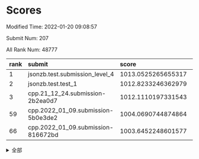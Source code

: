 # Scores

Modified Time: 2022-01-20 09:08:57

Submit Num: 207

All Rank Num: 48777

| rank |               submit               |       score        |       sigma        | pk_num |
| :--- | :--------------------------------- | :----------------- | :----------------- | :----- |
| 1    | jsonzb.test.submission_level_4     | 1013.0525265655317 | 0.8158818788001397 | 937    |
| 2    | jsonzb.test.test_1                 | 1012.8233246362979 | 0.8131219790915247 | 938    |
| 3    | cpp.21_12_24.submission-2b2ea0d7   | 1012.1110197331543 | 0.8203213079785145 | 941    |
| 59   | cpp.2022_01_09.submission-5b0e3de2 | 1004.0690744874864 | 0.7136380214438292 | 947    |
| 66   | cpp.2022_01_09.submission-816672bd | 1003.6452248601577 | 0.7080126983338528 | 940    |


<details>
<summary>全部</summary>

| rank |                 submit                 |       score        |       sigma        | pk_num |
| :--- | :------------------------------------- | :----------------- | :----------------- | :----- |
| 1    | jsonzb.test.submission_level_4         | 1013.0525265655317 | 0.8158818788001397 | 937    |
| 2    | jsonzb.test.test_1                     | 1012.8233246362979 | 0.8131219790915247 | 938    |
| 3    | cpp.21_12_24.submission-2b2ea0d7       | 1012.1110197331543 | 0.8203213079785145 | 941    |
| 4    | gobigger.level_3.submission_level_3_37 | 1011.8676525338996 | 0.801540466972802  | 943    |
| 5    | gobigger.level_3.submission_level_3_38 | 1011.5945585143158 | 0.775152338339505  | 941    |
| 6    | gobigger.level_3.submission_level_3_41 | 1011.2775412276515 | 0.7611209200683136 | 944    |
| 7    | gobigger.level_3.submission_level_3_33 | 1010.9633776071615 | 0.7897186121457093 | 946    |
| 8    | gobigger.level_3.submission_level_3_10 | 1010.7882019675935 | 0.7551137290674729 | 946    |
| 9    | gobigger.level_3.submission_level_3_35 | 1010.7870731799501 | 0.7496451238532753 | 939    |
| 10   | gobigger.level_3.submission_level_3_24 | 1010.7460342925066 | 0.7889351264659039 | 944    |
| 11   | gobigger.level_3.submission_level_3_36 | 1010.7053545705413 | 0.8081660928365046 | 943    |
| 12   | gobigger.level_3.submission_level_3_28 | 1010.6780643032507 | 0.7696920748399361 | 940    |
| 13   | gobigger.level_3.submission_level_3_22 | 1010.5816625144608 | 0.7569227549578585 | 944    |
| 14   | gobigger.level_3.submission_level_3_47 | 1010.5584141066728 | 0.7740246855464614 | 939    |
| 15   | gobigger.level_3.submission_level_3_4  | 1010.5376795953503 | 0.7757415231438696 | 946    |
| 16   | gobigger.level_3.submission_level_3_17 | 1010.5054175124865 | 0.7564162473820406 | 942    |
| 17   | gobigger.level_3.submission_level_3_42 | 1010.454926134323  | 0.7617027626388982 | 939    |
| 18   | gobigger.level_3.submission_level_3_8  | 1010.4364150805135 | 0.7824905203249499 | 943    |
| 19   | gobigger.level_3.submission_level_3_19 | 1010.4023224759198 | 0.7586588320577998 | 937    |
| 20   | gobigger.level_3.submission_level_3_15 | 1010.178242184997  | 0.7554495136112933 | 944    |
| 21   | gobigger.level_3.submission_level_3_20 | 1010.1227536396099 | 0.7446591070906537 | 943    |
| 22   | gobigger.level_3.submission_level_3_21 | 1010.0956044012439 | 0.765504939520658  | 945    |
| 23   | gobigger.level_3.submission_level_3_16 | 1010.08347093906   | 0.7560134957019127 | 943    |
| 24   | gobigger.level_3.submission_level_3_29 | 1009.9678059106889 | 0.7750565178349317 | 946    |
| 25   | gobigger.level_3.submission_level_3_3  | 1009.9449174001517 | 0.7525643583654152 | 946    |
| 26   | gobigger.level_3.submission_level_3_1  | 1009.9291360248086 | 0.7724778110610279 | 945    |
| 27   | gobigger.level_3.submission_level_3_45 | 1009.907733306312  | 0.7748351562178885 | 946    |
| 28   | gobigger.level_3.submission_level_3_34 | 1009.7480710033378 | 0.7565392632458583 | 949    |
| 29   | gobigger.level_3.submission_level_3_18 | 1009.7267312374582 | 0.7736236654813288 | 941    |
| 30   | gobigger.level_3.submission_level_3_49 | 1009.6999381523658 | 0.7433718671900748 | 943    |
| 31   | gobigger.level_3.submission_level_3_0  | 1009.5538246487066 | 0.7510191305613341 | 945    |
| 32   | gobigger.level_3.submission_level_3_23 | 1009.4106697686766 | 0.7438121617463901 | 942    |
| 33   | gobigger.level_3.submission_level_3_26 | 1009.3477725897394 | 0.7575207566315956 | 944    |
| 34   | gobigger.level_3.submission_level_3_40 | 1009.3286703054976 | 0.7515470489695999 | 944    |
| 35   | gobigger.level_3.submission_level_3_11 | 1009.2856140194626 | 0.7436559067729134 | 942    |
| 36   | gobigger.level_3.submission_level_3_30 | 1009.2495919589257 | 0.7483524850498364 | 945    |
| 37   | gobigger.level_3.submission_level_3_13 | 1009.2433347797296 | 0.7491914851308169 | 940    |
| 38   | gobigger.level_3.submission_level_3_48 | 1009.228306344049  | 0.7468228505459777 | 938    |
| 39   | gobigger.level_3.submission_level_3_14 | 1009.170234900932  | 0.7419843340451976 | 942    |
| 40   | gobigger.level_3.submission_level_3_46 | 1009.1702326185559 | 0.753165695063398  | 945    |
| 41   | gobigger.level_3.submission_level_3_12 | 1009.1553255980851 | 0.7605622979933108 | 940    |
| 42   | gobigger.level_3.submission_level_3_39 | 1009.0740359033778 | 0.7319161533380419 | 944    |
| 43   | gobigger.level_3.submission_level_3_43 | 1009.0498598718478 | 0.7615488069573002 | 948    |
| 44   | gobigger.level_3.submission_level_3_25 | 1009.0397565363547 | 0.761332057673563  | 942    |
| 45   | gobigger.level_3.submission_level_3_2  | 1009.028786095817  | 0.7641576396281772 | 942    |
| 46   | gobigger.level_3.submission_level_3_32 | 1009.0168637534453 | 0.7648571361158302 | 946    |
| 47   | gobigger.level_3.submission_level_3_44 | 1008.9952579131959 | 0.7375027633019998 | 943    |
| 48   | gobigger.level_3.submission_level_3_31 | 1008.8980422241948 | 0.7311160527205008 | 945    |
| 49   | gobigger.level_3.submission_level_3_9  | 1008.7905505030262 | 0.7574360921952148 | 940    |
| 50   | gobigger.level_3.submission_level_3_5  | 1008.7662912013842 | 0.7492637035756945 | 941    |
| 51   | gobigger.level_3.submission_level_3_27 | 1008.3633243432638 | 0.7362105931250247 | 940    |
| 52   | gobigger.level_3.submission_level_3_7  | 1008.3600396361248 | 0.7340844994749439 | 942    |
| 53   | gobigger.level_3.submission_level_3_6  | 1008.119834635915  | 0.7469385156287814 | 941    |
| 54   | gobigger.level_1.submission_level_1_10 | 1004.9388170734281 | 0.7140219870387281 | 944    |
| 55   | gobigger.level_1.submission_level_1_21 | 1004.561051566129  | 0.7171727849502083 | 944    |
| 56   | gobigger.level_1.submission_level_1_23 | 1004.5193339609004 | 0.7148056097155109 | 948    |
| 57   | gobigger.level_1.submission_level_1_40 | 1004.4616571362999 | 0.7167944726684148 | 940    |
| 58   | gobigger.level_1.submission_level_1_33 | 1004.0904644685561 | 0.7178337034847506 | 943    |
| 59   | cpp.2022_01_09.submission-5b0e3de2     | 1004.0690744874864 | 0.7136380214438292 | 947    |
| 60   | gobigger.level_1.submission_level_1_46 | 1003.9663577184955 | 0.7189977984892166 | 944    |
| 61   | gobigger.level_1.submission_level_1_28 | 1003.8282788492386 | 0.7297224720287964 | 944    |
| 62   | gobigger.level_1.submission_level_1_20 | 1003.773194243923  | 0.7085923273678078 | 942    |
| 63   | gobigger.level_1.submission_level_1_39 | 1003.7517960040584 | 0.7097286515638699 | 939    |
| 64   | gobigger.level_1.submission_level_1_38 | 1003.7313272358872 | 0.7245565470785399 | 945    |
| 65   | gobigger.level_1.submission_level_1_25 | 1003.6546142666342 | 0.711848293731074  | 942    |
| 66   | cpp.2022_01_09.submission-816672bd     | 1003.6452248601577 | 0.7080126983338528 | 940    |
| 67   | gobigger.level_1.submission_level_1_19 | 1003.6355927698725 | 0.7134047798737175 | 935    |
| 68   | gobigger.level_1.submission_level_1_2  | 1003.5633476012345 | 0.7148673145753145 | 946    |
| 69   | gobigger.level_1.submission_level_1_29 | 1003.4570322625092 | 0.7214917448400027 | 944    |
| 70   | gobigger.level_1.submission_level_1_45 | 1003.4252242014798 | 0.7058471340928917 | 942    |
| 71   | gobigger.level_1.submission_level_1_49 | 1003.3594004783059 | 0.7203523089917728 | 939    |
| 72   | gobigger.level_1.submission_level_1_30 | 1003.3351544766595 | 0.7032666933847862 | 944    |
| 73   | gobigger.level_1.submission_level_1_41 | 1003.3081645442535 | 0.7142042750449494 | 944    |
| 74   | gobigger.level_1.submission_level_1_0  | 1003.2858222826029 | 0.7217194048567219 | 939    |
| 75   | gobigger.level_1.submission_level_1_43 | 1003.2762995692918 | 0.7162797798663026 | 941    |
| 76   | gobigger.level_1.submission_level_1_37 | 1003.2638933824928 | 0.7279353026409439 | 941    |
| 77   | gobigger.level_1.submission_level_1_34 | 1003.2392345864333 | 0.7177114240860015 | 945    |
| 78   | gobigger.level_1.submission_level_1_11 | 1003.1432950479708 | 0.7230513171233321 | 945    |
| 79   | gobigger.level_1.submission_level_1_18 | 1003.0164144930661 | 0.7077626527131421 | 941    |
| 80   | gobigger.level_1.submission_level_1_47 | 1003.0112613220828 | 0.7176055999772881 | 945    |
| 81   | gobigger.level_1.submission_level_1_24 | 1002.9299763983342 | 0.7082991344813714 | 940    |
| 82   | gobigger.level_1.submission_level_1_4  | 1002.9137438232206 | 0.7112780725871194 | 944    |
| 83   | gobigger.level_1.submission_level_1_16 | 1002.8883220218013 | 0.7300556928741916 | 942    |
| 84   | gobigger.level_1.submission_level_1_15 | 1002.878326458319  | 0.7096689915241366 | 940    |
| 85   | gobigger.level_1.submission_level_1_35 | 1002.8716161920934 | 0.7285809090450643 | 940    |
| 86   | gobigger.level_1.submission_level_1_42 | 1002.8467873926859 | 0.7188563793040227 | 949    |
| 87   | gobigger.level_1.submission_level_1_27 | 1002.8215751509941 | 0.7074285088404182 | 943    |
| 88   | gobigger.level_1.submission_level_1_8  | 1002.8013633055368 | 0.7126769073011205 | 939    |
| 89   | gobigger.level_1.submission_level_1_14 | 1002.7693404741163 | 0.7172896211520675 | 942    |
| 90   | gobigger.level_1.submission_level_1_1  | 1002.7685783622967 | 0.7087637303570488 | 947    |
| 91   | gobigger.level_1.submission_level_1_44 | 1002.7677742807757 | 0.7197606100178672 | 940    |
| 92   | gobigger.level_1.submission_level_1_5  | 1002.6891689425576 | 0.7129654070831031 | 942    |
| 93   | gobigger.level_1.submission_level_1_32 | 1002.6640405809392 | 0.7165110634603804 | 940    |
| 94   | gobigger.level_1.submission_level_1_36 | 1002.574233221424  | 0.7177770747747448 | 943    |
| 95   | gobigger.level_1.submission_level_1_9  | 1002.5296571169489 | 0.7037153240976587 | 938    |
| 96   | gobigger.level_1.submission_level_1_26 | 1002.529185882827  | 0.7081283303178885 | 938    |
| 97   | gobigger.level_1.submission_level_1_3  | 1002.524629847939  | 0.7038205649719824 | 942    |
| 98   | gobigger.level_1.submission_level_1_17 | 1002.3002559114653 | 0.711780652039947  | 946    |
| 99   | gobigger.level_1.submission_level_1_7  | 1002.283837946104  | 0.7185989531641458 | 946    |
| 100  | gobigger.level_1.submission_level_1_31 | 1002.2461832234956 | 0.7012658410446729 | 946    |
| 101  | gobigger.level_1.submission_level_1_6  | 1002.1548966406535 | 0.7181381988222075 | 945    |
| 102  | gobigger.level_1.submission_level_1_22 | 1002.0718141800585 | 0.7107363279673738 | 941    |
| 103  | gobigger.level_1.submission_level_1_13 | 1001.7845619278147 | 0.707003289113129  | 940    |
| 104  | gobigger.level_1.submission_level_1_12 | 1001.7343798592198 | 0.721246159628146  | 949    |
| 105  | gobigger.level_1.submission_level_1_48 | 1001.5853893004768 | 0.7112635710598835 | 944    |
| 106  | gobigger.random.submission_random_9    | 997.8694225669208  | 0.7088016153118833 | 940    |
| 107  | gobigger.random.submission_random_15   | 997.7612849726182  | 0.7044583258336337 | 942    |
| 108  | gobigger.random.submission_random_3    | 997.0628232358233  | 0.7193286179823742 | 944    |
| 109  | gobigger.random.submission_random_40   | 997.0371593456933  | 0.7113656198915486 | 945    |
| 110  | gobigger.random.submission_random_45   | 997.0159473843684  | 0.7093459567486678 | 944    |
| 111  | gobigger.random.submission_random_20   | 996.8394704689179  | 0.7074703335221362 | 944    |
| 112  | gobigger.random.submission_random_6    | 996.7078937428411  | 0.7227313903725211 | 943    |
| 113  | gobigger.random.submission_random_26   | 996.6098104682428  | 0.703257642837967  | 940    |
| 114  | gobigger.random.submission_random_49   | 996.6050312994661  | 0.6971029560877371 | 944    |
| 115  | gobigger.random.submission_random_28   | 996.5825720972592  | 0.6994687985859356 | 943    |
| 116  | gobigger.random.submission_random_24   | 996.4995095994122  | 0.7111488585208939 | 941    |
| 117  | gobigger.random.submission_random_4    | 996.4780637855288  | 0.7169506065265491 | 944    |
| 118  | gobigger.random.submission_random_35   | 996.4413668385629  | 0.7077289261973911 | 943    |
| 119  | gobigger.random.submission_random_18   | 996.4352270102455  | 0.7103655703940314 | 942    |
| 120  | gobigger.random.submission_random_25   | 996.3772940976563  | 0.7157524065157126 | 944    |
| 121  | gobigger.random.submission_random_16   | 996.3684705247761  | 0.7150073621896637 | 947    |
| 122  | gobigger.random.submission_random_32   | 996.3574123540366  | 0.6992358454509996 | 944    |
| 123  | gobigger.random.submission_random_39   | 996.3322105221188  | 0.7085381266144732 | 943    |
| 124  | gobigger.random.submission_random_47   | 996.2908980194518  | 0.7015287443206757 | 944    |
| 125  | gobigger.random.submission_random_46   | 996.2818520419354  | 0.7156507227173147 | 939    |
| 126  | gobigger.random.submission_random_1    | 996.2779670705397  | 0.6951308301499678 | 946    |
| 127  | gobigger.random.submission_random_34   | 996.2396590928911  | 0.7057826300474852 | 942    |
| 128  | gobigger.random.submission_random_10   | 996.2210888760446  | 0.7073104768114766 | 944    |
| 129  | gobigger.random.submission_random_0    | 996.0910707792264  | 0.7131873292469907 | 938    |
| 130  | gobigger.random.submission_random_48   | 996.0700517845125  | 0.6961228583168375 | 943    |
| 131  | gobigger.random.submission_random_36   | 996.0656919563488  | 0.7201463068637269 | 944    |
| 132  | gobigger.random.submission_random_14   | 996.0565086486376  | 0.7107429551144145 | 941    |
| 133  | gobigger.random.submission_random_11   | 996.0008767568255  | 0.7175984532274894 | 940    |
| 134  | gobigger.random.submission_random_17   | 995.8971448719976  | 0.7012372400938814 | 944    |
| 135  | gobigger.random.submission_random_29   | 995.8758195288424  | 0.7055354483675191 | 939    |
| 136  | gobigger.random.submission_random_44   | 995.8315002255085  | 0.7134055272258478 | 941    |
| 137  | gobigger.random.submission_random_19   | 995.8067715202776  | 0.7198795087779377 | 941    |
| 138  | gobigger.random.submission_random_37   | 995.764594560135   | 0.7051387639036166 | 945    |
| 139  | gobigger.random.submission_random_31   | 995.7425413504988  | 0.7170160116428798 | 945    |
| 140  | gobigger.random.submission_random_22   | 995.7372761923608  | 0.7120150405732453 | 945    |
| 141  | gobigger.random.submission_random_30   | 995.6457748619481  | 0.7140422540924133 | 944    |
| 142  | gobigger.random.submission_random_7    | 995.5737995786029  | 0.7200739271556085 | 941    |
| 143  | gobigger.random.submission_random_23   | 995.5611785923587  | 0.6922613399959261 | 945    |
| 144  | gobigger.random.submission_random_13   | 995.4774975122609  | 0.7304260988371344 | 948    |
| 145  | gobigger.random.submission_random_5    | 995.4180594586616  | 0.7093737085842928 | 943    |
| 146  | gobigger.random.submission_random_41   | 995.4176245192208  | 0.7209585539707746 | 942    |
| 147  | gobigger.random.submission_random_38   | 995.4041111171541  | 0.7056112316667302 | 942    |
| 148  | gobigger.random.submission_random_27   | 995.3862324844175  | 0.704482330459655  | 938    |
| 149  | gobigger.random.submission_random_42   | 995.3468024587128  | 0.7044592291318897 | 938    |
| 150  | gobigger.random.submission_random_2    | 995.3382726464591  | 0.7076380528120949 | 939    |
| 151  | gobigger.random.submission_random_12   | 995.1325885428184  | 0.7133702303914997 | 942    |
| 152  | gobigger.random.submission_random_33   | 994.7805821950056  | 0.7171870977498401 | 937    |
| 153  | gobigger.level_2.submission_level_2_20 | 994.6597751437541  | 0.7322443449563045 | 940    |
| 154  | gobigger.level_2.submission_level_2_41 | 994.5498015214231  | 0.7272256612417001 | 943    |
| 155  | gobigger.random.submission_random_43   | 994.5066724751716  | 0.7225644737376968 | 940    |
| 156  | gobigger.random.submission_random_21   | 994.2716810614781  | 0.7059121873815428 | 944    |
| 157  | gobigger.level_2.submission_level_2_22 | 994.1175589453574  | 0.7299962297301084 | 942    |
| 158  | gobigger.random.submission_random_8    | 994.0924646432259  | 0.7326107690308881 | 946    |
| 159  | gobigger.level_2.submission_level_2_10 | 993.7491957332109  | 0.7372766212030216 | 938    |
| 160  | gobigger.level_2.submission_level_2_4  | 993.4447333021385  | 0.7410569092220515 | 942    |
| 161  | gobigger.level_2.submission_level_2_28 | 993.3161378356452  | 0.7269344843594006 | 942    |
| 162  | gobigger.level_2.submission_level_2_8  | 993.2271701817684  | 0.7570669685860963 | 943    |
| 163  | gobigger.level_2.submission_level_2_45 | 993.14770221648    | 0.7339562339099234 | 947    |
| 164  | gobigger.level_2.submission_level_2_0  | 993.0913977026676  | 0.7505670141371196 | 941    |
| 165  | gobigger.level_2.submission_level_2_17 | 992.9910096320281  | 0.729414083702652  | 938    |
| 166  | gobigger.level_2.submission_level_2_33 | 992.944454398202   | 0.7516294149016481 | 943    |
| 167  | gobigger.level_2.submission_level_2_11 | 992.7967792673502  | 0.7513759201140606 | 939    |
| 168  | gobigger.level_2.submission_level_2_3  | 992.7326019208483  | 0.7406581603733416 | 945    |
| 169  | gobigger.level_2.submission_level_2_32 | 992.6129483839692  | 0.7397545744533652 | 942    |
| 170  | gobigger.level_2.submission_level_2_29 | 992.6011135415881  | 0.7617151974845537 | 939    |
| 171  | gobigger.level_2.submission_level_2_40 | 992.5398301603373  | 0.7501179577002791 | 946    |
| 172  | gobigger.level_2.submission_level_2_23 | 992.5270982039383  | 0.7369874222766472 | 945    |
| 173  | gobigger.level_2.submission_level_2_34 | 992.4947105108772  | 0.7385461116691792 | 944    |
| 174  | gobigger.level_2.submission_level_2_13 | 992.4664521799426  | 0.7553004028504371 | 944    |
| 175  | gobigger.level_2.submission_level_2_46 | 992.4248403943359  | 0.7472535537091225 | 944    |
| 176  | gobigger.level_2.submission_level_2_5  | 992.3880654354982  | 0.756709216847673  | 947    |
| 177  | gobigger.level_2.submission_level_2_36 | 992.3135318597398  | 0.7373269152206869 | 944    |
| 178  | gobigger.level_2.submission_level_2_14 | 992.3090144111073  | 0.7507615877163867 | 944    |
| 179  | gobigger.level_2.submission_level_2_35 | 992.2664593319506  | 0.720827135833347  | 947    |
| 180  | gobigger.level_2.submission_level_2_42 | 992.2425022521218  | 0.7578895659402679 | 941    |
| 181  | gobigger.level_2.submission_level_2_44 | 992.2056874181064  | 0.7328220661837911 | 940    |
| 182  | gobigger.level_2.submission_level_2_27 | 992.0801031464189  | 0.7583601182820305 | 938    |
| 183  | gobigger.level_2.submission_level_2_16 | 992.0637549926948  | 0.7421075323639502 | 947    |
| 184  | gobigger.level_2.submission_level_2_47 | 991.89316646178    | 0.7365656094882866 | 938    |
| 185  | gobigger.level_2.submission_level_2_30 | 991.8397769991205  | 0.7310252989502672 | 947    |
| 186  | gobigger.level_2.submission_level_2_24 | 991.7611829162493  | 0.73945565423022   | 942    |
| 187  | gobigger.level_2.submission_level_2_31 | 991.7607796614267  | 0.735367934489178  | 947    |
| 188  | gobigger.level_2.submission_level_2_49 | 991.6252427660376  | 0.7419918169455403 | 937    |
| 189  | gobigger.level_2.submission_level_2_21 | 991.5876842053052  | 0.7470920487718824 | 943    |
| 190  | gobigger.level_2.submission_level_2_43 | 991.5843279032256  | 0.7525051585667325 | 944    |
| 191  | gobigger.level_2.submission_level_2_25 | 991.5810777454412  | 0.757394570873496  | 938    |
| 192  | gobigger.level_2.submission_level_2_39 | 991.5731141024103  | 0.7501718024326318 | 941    |
| 193  | gobigger.level_2.submission_level_2_1  | 991.49577702859    | 0.739261070450517  | 945    |
| 194  | gobigger.level_2.submission_level_2_26 | 991.4202576505653  | 0.7507719897101388 | 943    |
| 195  | gobigger.level_2.submission_level_2_2  | 991.4108892822325  | 0.7637695176357712 | 944    |
| 196  | gobigger.level_2.submission_level_2_7  | 991.3311026546689  | 0.7437179352771602 | 935    |
| 197  | gobigger.level_2.submission_level_2_15 | 991.2889531676417  | 0.75569590005169   | 944    |
| 198  | gobigger.level_2.submission_level_2_18 | 991.1307626521941  | 0.746339960279425  | 943    |
| 199  | gobigger.level_2.submission_level_2_12 | 991.0360318558702  | 0.7727007113892991 | 941    |
| 200  | gobigger.level_2.submission_level_2_19 | 990.9163388752934  | 0.7692578906819341 | 946    |
| 201  | gobigger.level_2.submission_level_2_9  | 990.9127182922448  | 0.7666561540071464 | 940    |
| 202  | gobigger.level_2.submission_level_2_37 | 990.845460634469   | 0.7523206538004263 | 942    |
| 203  | gobigger.level_2.submission_level_2_6  | 990.4733886728707  | 0.7550340101885474 | 942    |
| 204  | gobigger.level_2.submission_level_2_48 | 990.1718529463889  | 0.7842102485264267 | 948    |
| 205  | gobigger.level_2.submission_level_2_38 | 989.9854922921766  | 0.7895738084779366 | 943    |
| 206  | gobigger.none.submission_none_1        | 976.8241721524406  | 1.4469079958566424 | 937    |
| 207  | gobigger.none.submission_none_0        | 975.4446783722991  | 1.5510016209384285 | 936    |

</details>